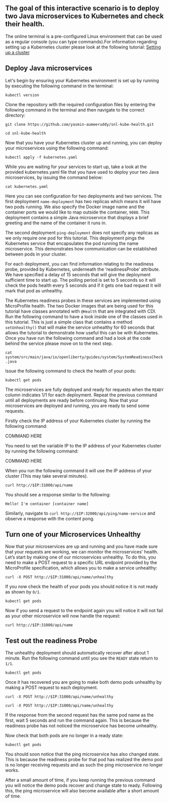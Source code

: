 ## The goal of this interactive scenario is to deploy two Java microservices to Kubernetes and check their health.

The online terminal is a pre-configured Linux environment that can be used as a regular console (you can type commands).For information regarding setting up a Kubernetes cluster please look at the following tutorial:
[Setting up a cluster](https://kubernetes.io/docs/tutorials/kubernetes-basics/create-cluster/cluster-interactive/) 

## Deploy Java microservices

Let's begin by ensuring your Kubernetes environment is set up by running by executing the following command in the terminal:

`kubectl version`

Clone the repository with the required configuration files by entering the following command in the terminal and then navigate to the correct directory:

`git clone https://github.com/yasmin-aumeeruddy/snl-kube-health.git`

`cd snl-kube-health`

Now that you have your Kubernetes cluster up and running, you can deploy your microservices using the following command:

`kubectl apply -f kubernetes.yaml`

While you are waiting for your services to start up, take a look at the provided kubernetes.yaml file that you have used to deploy your two Java microservices, by issuing the command below:

`cat kubernetes.yaml`

Here you can see configuration for two deployments and two services. The first deployment `name-deployment` has two replicas which means it will have two pods running. We also specify the Docker image name and the container ports we would like to map outside the container, `9080`. This deployment contains a simple Java microservice that displays a brief greeting and the name of the container it runs in.

The second deployment `ping-deployment` does not specify any replicas as we only require one pod for this tutorial. This deployment pings the Kubernetes service that encapsulates the pod running the name microservice. This demonstrates how communication can be established between pods in your cluster.

For each deployment, you can find information relating to the readiness probe, provided by Kubernetes, underneath the ‘readinessProbe’ attribute. We have specified a delay of 15 seconds that will give the deployment sufficient time to start up. The polling period is set to 5 seconds so it will check the pods health every 5 seconds and if it gets one bad request it will mark that pod as unhealthy.

The Kubernetes readiness probes in these services are implemented using MicroProfile health. The two Docker images that are being used for this tutorial have classes annotated with `@Health` that are integrated with CDI. Run the following command to have a look inside one of the classes used in this tutorial. This is just a simple class that contains a method `setUnhealthy()` that will make the service unhealthy for 60 seconds that allows the tutorial to demonstrate how useful this can be with Kubernetes. Once you have run the following command and had a look at the code behind the service please move on to the next step.

`cat system/src/main/java/io/openliberty/guides/system/SystemReadinessCheck.java`

Issue the following command to check the health of your pods:

`kubectl get pods`

The microservices are fully deployed and ready for requests when the `READY` column indicates 1/1 for each deployment. Repeat the previous command until all deployments are ready before continuing. Now that your microservices are deployed and running, you are ready to send some requests.

Firstly check the IP address of your Kubernetes cluster by running the following command:

COMMAND HERE

You need to set the variable IP to the IP address of your Kubernetes cluster by running the following command:

COMMAND HERE

When you run the following command it will use the IP address of your cluster (This may take several minutes).

`curl http://$IP:31000/api/name`

You should see a response similar to the following:

`Hello! I'm container [container name]`

Similarly, navigate to `curl http://$IP:32000/api/ping/name-service` and observe a response with the content pong.

## Turn one of your Microservices Unhealthy

Now that your microservices are up and running and you have made sure that your requests are working, we can monitor the microservices’ health. Let’s start by making one of our microservices unhealthy. To do this, you need to make a POST request to a specific URL endpoint provided by the MicroProfile specification, which allows you to make a service unhealthy:

`curl -X POST http://$IP:31000/api/name/unhealthy`

If you now check the health of your pods you should notice it is not ready as shown by `0/1`.

`kubectl get pods`

Now if you send a request to the endpoint again you will notice it will not fail as your other microservice will now handle the request:

`curl http://$IP:31000/api/name`

## Test out the readiness Probe

The unhealthy deployment should automatically recover after about 1 minute. Run the following command until you see the `READY` state return to `1/1`.

`kubectl get pods`

Once it has recovered you are going to make both demo pods unhealthy by making a POST request to each deployment.

`curl -X POST http://$IP:31000/api/name/unhealthy`

`curl -X POST http://$IP:31000/api/name/unhealthy`

 If the response from the second request has the same pod name as the first, wait 5 seconds and run the command again. This is because the readiness probe has not noticed the microservice has become unhealthy.

 Now check that both pods are no longer in a ready state:

 `kubectl get pods`

 You should soon notice that the ping microservice has also changed state. This is because the readiness probe for that pod has realized the demo pod is no longer receiving requests and as such the ping microservice no longer works.

 After a small amount of time, if you keep running the previous command you will notice the demo pods recover and change state to ready. Following this, the ping microservice will also become available after a short amount of time.
